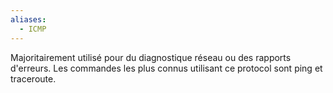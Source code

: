 ```yaml
---
aliases:
  - ICMP
---
```

Majoritairement utilisé pour du diagnostique réseau ou des rapports d'erreurs.
Les commandes les plus connus utilisant ce protocol sont ping et traceroute.
